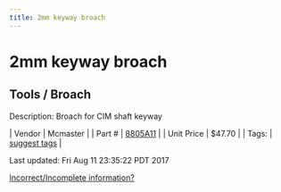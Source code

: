 ```yaml
---
title: 2mm keyway broach
---
```


# 2mm keyway broach
## Tools / Broach
Description: 	Broach for CIM shaft keyway 

| Vendor | Mcmaster | 
| Part # | [8805A11](https://www.mcmaster.com/#8805A11) | 
| Unit Price | $47.70 | 
| Tags: | [suggest tags](https://docs.google.com/forms/d/e/1FAIpQLSeWyY8v3RgOty-MyWmh9U0iivNYN_molChYyS-0U-o-kOAv_g/viewform) | 

Last updated: Fri Aug 11 23:35:22 PDT 2017

 [Incorrect/Incomplete information?](https://docs.google.com/forms/d/e/1FAIpQLSeWyY8v3RgOty-MyWmh9U0iivNYN_molChYyS-0U-o-kOAv_g/viewform)